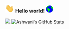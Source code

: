 ### <img src="https://github.com/SatYu26/SatYu26/blob/master/Assets/Hi.gif" width="29px"> Hello world!&nbsp;<img src="https://github.com/SatYu26/SatYu26/blob/master/Assets/Earth.gif" width="24px">

<a href="https://github.com/brianpolanco25">
  <img src="https://github-readme-stats.vercel.app/api/top-langs/?username=brianpolanco25&theme=radical&hide=glsl,python" />
</a>

<img src="https://github-readme-stats.vercel.app/api?username=brianpolanco25&&show_icons=true&theme=radical&line_height=27&v=5" alt="Ashwani's GitHub Stats" />
<!--
**brianpolanco25/brianpolanco25** is a ✨ _special_ ✨ repository because its `README.md` (this file) appears on your GitHub profile.

Here are some ideas to get you started:

- 🔭 I’m currently working on ...
- 🌱 I’m currently learning ...
- 👯 I’m looking to collaborate on ...
- 🤔 I’m looking for help with ...
- 💬 Ask me about ...
- 📫 How to reach me: ...
- 😄 Pronouns: ...
- ⚡ Fun fact: ...
-->
